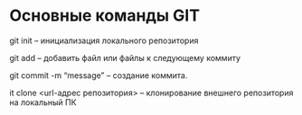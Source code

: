 # Основные команды GIT

git init – инициализация локального репозитория

git add – добавить файл или файлы к следующему коммиту

git commit -m “message” – создание коммита.

it clone <url-адрес репозитория> – клонирование внешнего репозитория на  локальный ПК
